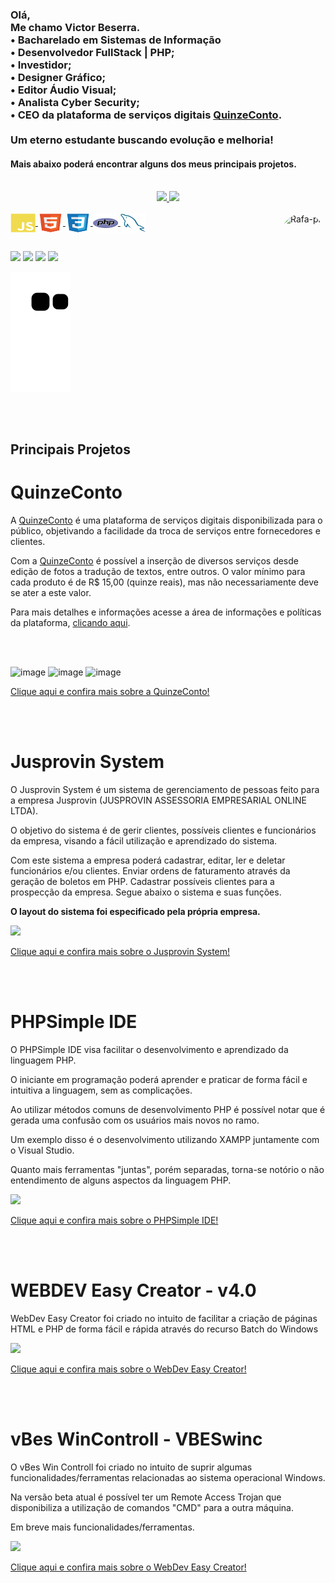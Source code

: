
<h3 align="left">Olá, <br>Me chamo Victor Beserra. <br>• Bacharelado em Sistemas de Informação <br>• Desenvolvedor FullStack | PHP;<br>• Investidor;<br>• Designer Gráfico;<br>• Editor Áudio Visual; <br>• Analista Cyber Security; <br>• CEO da plataforma de serviços digitais <a href="https://quinzeconto.com.br/">QuinzeConto</a>. <br><br>Um eterno estudante buscando evolução e melhoria!</h3>
<h4>Mais abaixo poderá encontrar alguns dos meus principais projetos.</h4>
<br>
<div align="center">
  <a href="https://github.com/MarvimXD">
  <img height="180em" src="https://github-readme-stats.vercel.app/api?username=marvimxd&show_icons=true&theme=dracula&include_all_commits=true&count_private=true"/>
  <img height="180em" src="https://github-readme-stats.vercel.app/api/top-langs/?username=marvimxd&layout=compact&langs_count=7&theme=dracula"/>
</div>
<div style="display: inline_block"><br>
  <img align="center" alt="Rafa-Js" height="30" width="40" src="https://raw.githubusercontent.com/devicons/devicon/master/icons/javascript/javascript-plain.svg">
  <img align="center" alt="Rafa-HTML" height="30" width="40" src="https://raw.githubusercontent.com/devicons/devicon/master/icons/html5/html5-original.svg">
  <img align="center" alt="Rafa-CSS" height="30" width="40" src="https://raw.githubusercontent.com/devicons/devicon/master/icons/css3/css3-original.svg">
  <img align="center" alt="Rafa-Python" height="30" width="40" src="https://raw.githubusercontent.com/devicons/devicon/master/icons/php/php-original.svg">
  <img align="center" alt="Rafa-Csharp" height="30" width="40" src="https://raw.githubusercontent.com/devicons/devicon/master/icons/mysql/mysql-original.svg">
  <img align="right" alt="Rafa-pic" height="150" style="border-radius:50px;" src="https://media3.giphy.com/media/qgQUggAC3Pfv687qPC/giphy.gif">
</div>
  
  ##
 
<div> 
  <!--<a href="https://www.youtube.com/channel/UC_-uuuZbY0AAt9CViNzvc-Q" target="_blank"><img src="https://img.shields.io/badge/YouTube-FF0000?style=for-the-badge&logo=youtube&logoColor=white" target="_blank"></a>-->
  <a href="https://instagram.com/jvbeesan" target="_blank"><img src="https://img.shields.io/badge/-Instagram-%23E4405F?style=for-the-badge&logo=instagram&logoColor=white" target="_blank"></a>
 	<!--<a href="https://www.twitch.tv/rafaballerinii" target="_blank"><img src="https://img.shields.io/badge/Twitch-9146FF?style=for-the-badge&logo=twitch&logoColor=white" target="_blank"></a>-->
 <a href="https://discord.gg/swgXAAGBmc" target="_blank"><img src="https://img.shields.io/badge/Discord-7289DA?style=for-the-badge&logo=discord&logoColor=white" target="_blank"></a> 
  <a href = "mailto:mxd46934@gmail.com"><img src="https://img.shields.io/badge/-Gmail-%23333?style=for-the-badge&logo=gmail&logoColor=white" target="_blank"></a>
  <a href="https://www.linkedin.com/in/victor-beserra-ba0b39196/" target="_blank"><img src="https://img.shields.io/badge/-LinkedIn-%230077B5?style=for-the-badge&logo=linkedin&logoColor=white" target="_blank"></a> 
 
  ![Snake animation](https://github.com/rafaballerini/rafaballerini/blob/output/github-contribution-grid-snake.svg)
 
</div>
  
<br>
<br>

<h2>Principais Projetos<h2>

# QuinzeConto

A <a href="https://quinzeconto.com.br/">QuinzeConto</a> é uma plataforma de serviços digitais disponibilizada para o público, objetivando a facilidade da troca de serviços entre fornecedores e clientes.

Com a <a href="https://quinzeconto.com.br/">QuinzeConto</a> é possível a inserção de diversos serviços desde edição de fotos a tradução de textos, entre outros. O valor mínimo para cada produto é de R$ 15,00 (quinze reais), mas não necessariamente deve se ater a este valor.

Para mais detalhes e informações acesse a área de informações e políticas da plataforma, <a href="https://quinzeconto.com.br/public/view/Pages.php?p=termos">clicando aqui</a>.

<br>
<br>

![image](https://user-images.githubusercontent.com/58988379/188935687-178bd7fb-3636-475b-9482-5e773a3ac45e.png)
![image](https://user-images.githubusercontent.com/58988379/188935840-13e27f31-0202-4ccf-b9dc-15816f5126ee.png)
![image](https://user-images.githubusercontent.com/58988379/188935931-b47842ca-4258-4635-9577-1bd6f6d1b5e2.png)

<a target="_blank" href="https://github.com/MarvimXD/QuinzeConto">Clique aqui e confira mais sobre a QuinzeConto!</a>

<br>
<br>
  
# Jusprovin System
O Jusprovin System é um sistema de gerenciamento de pessoas feito para a empresa Jusprovin (JUSPROVIN ASSESSORIA EMPRESARIAL ONLINE LTDA). 

O objetivo do sistema é de gerir clientes, possíveis clientes e funcionários da empresa, visando a fácil utilização e aprendizado do sistema.

Com este sistema a empresa poderá cadastrar, editar, ler e deletar funcionários e/ou clientes. Enviar ordens de faturamento através da geração de boletos em PHP. Cadastrar possíveis clientes para a prospecção da empresa. Segue abaixo o sistema e suas funções.

<strong>O layout do sistema foi especificado pela própria empresa.</strong>

<img src="https://user-images.githubusercontent.com/58988379/174392906-b3b58db5-bbcc-4d2c-bc50-4ac24000df80.png">

  <a target="_blank" href="https://github.com/MarvimXD/Jusprovin-System">Clique aqui e confira mais sobre o Jusprovin System!</a>

  
<br>
  <br>
  
 # PHPSimple IDE

O PHPSimple IDE visa facilitar o desenvolvimento e aprendizado da linguagem PHP.

O iniciante em programação poderá aprender e praticar de forma fácil e intuitiva a linguagem, sem as complicações.

Ao utilizar métodos comuns de desenvolvimento PHP é possível notar que é gerada uma confusão com os usuários mais novos no ramo.

Um exemplo disso é o desenvolvimento utilizando XAMPP juntamente com o Visual Studio.

Quanto mais ferramentas "juntas", porém separadas, torna-se notório o não entendimento de alguns aspectos da linguagem PHP.
  
  <img src="https://user-images.githubusercontent.com/58988379/175021956-1337e349-031d-435e-af79-41cee43deadf.png">
  
  <a target="_blank" href="https://github.com/MarvimXD/PHPSimpleIDE/">Clique aqui e confira mais sobre o PHPSimple IDE!</a>
     
<br>
  <br>
  
  # WEBDEV Easy Creator - v4.0
  
WebDev Easy Creator</a> foi criado no intuito de facilitar a criação de páginas HTML e PHP de forma fácil e rápida através do recurso Batch do Windows

<img src="https://user-images.githubusercontent.com/58988379/172281664-1ab140ae-1a39-49a6-b5d0-fc374371ad07.png">

  <a target="_blank" href="https://github.com/MarvimXD/WebDevEasy_PHP">Clique aqui e confira mais sobre o WebDev Easy Creator!</a>
  
   
<br>
  <br>
  
  
  # vBes WinControll - VBESwinc
O vBes Win Controll foi criado no intuito de suprir algumas funcionalidades/ferramentas relacionadas ao sistema operacional Windows.

Na versão beta atual é possível ter um Remote Access Trojan que disponibiliza a utilização de comandos "CMD" para a outra máquina.

Em breve mais funcionalidades/ferramentas.


<img src="https://user-images.githubusercontent.com/58988379/175358397-de00d7fc-ab49-453b-904d-13293499cce6.png">

  <a target="_blank" href="https://github.com/MarvimXD/vBes-WinControll">Clique aqui e confira mais sobre o WebDev Easy Creator!</a>

<br>
<br>
